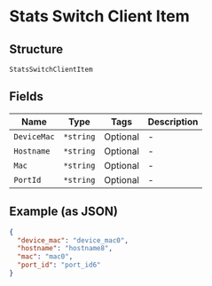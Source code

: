 
# Stats Switch Client Item

## Structure

`StatsSwitchClientItem`

## Fields

| Name | Type | Tags | Description |
|  --- | --- | --- | --- |
| `DeviceMac` | `*string` | Optional | - |
| `Hostname` | `*string` | Optional | - |
| `Mac` | `*string` | Optional | - |
| `PortId` | `*string` | Optional | - |

## Example (as JSON)

```json
{
  "device_mac": "device_mac0",
  "hostname": "hostname8",
  "mac": "mac0",
  "port_id": "port_id6"
}
```

